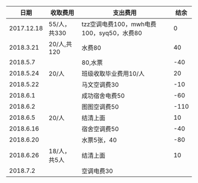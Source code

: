 ﻿|日期|收取费用|支出费用|结余|
|----|-------|-------|----|
|2017.12.18|55/人，共330|tzz空调电费100，mwh电费100，syq50，水费80|0
|2018.3.21|20/人,共120|水费80|40
|2018.5.7||80,水票|-40|
|2018.5.24|20/人|班级收取毕业费用10/人|20|
|2018.5.22||马文空调费30|-10|
|2018.6.1||成功宿舍电费50|-60|
|2018.6.2||图图空调费50|-110|
|2018.6.5|20/人|结清上面|10|
|2018.6.16||宿舍空调费50|-40|
|2018.6.20||水票5张，40|-80|
|2018.6.26|18/人，共5人|结清上面|10|
|2018.7.2||空调电费30||-20|